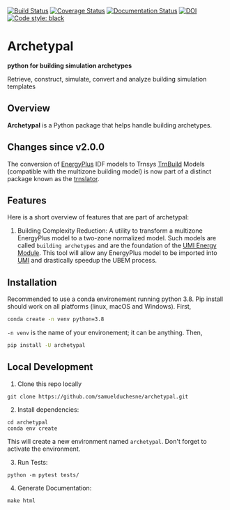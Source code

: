 [![Build Status](https://github.com/samuelduchesne/archetypal/actions/workflows/python-package.yml/badge.svg?branch=main)](https://github.com/samuelduchesne/archetypal/actions/workflows/python-package.yml)
[![Coverage Status](https://coveralls.io/repos/github/samuelduchesne/archetypal/badge.svg)](https://coveralls.io/github/samuelduchesne/archetypal)
[![Documentation Status](https://readthedocs.org/projects/archetypal/badge/?version=latest)](https://archetypal.readthedocs.io/en/latest/?badge=latest)
[![DOI](https://joss.theoj.org/papers/10.21105/joss.01833/status.svg)](https://doi.org/10.21105/joss.01833)
[![Code style: black](https://img.shields.io/badge/code%20style-black-000000.svg)](https://github.com/psf/black)

# Archetypal

**python for building simulation archetypes**

Retrieve, construct, simulate, convert and analyze building simulation
templates

## Overview

**Archetypal** is a Python package that helps handle building
archetypes.

## Changes since v2.0.0

The conversion of [EnergyPlus](https://energyplus.net) IDF models to
Trnsys
[TrnBuild](http://www.trnsys.com/features/suite-of-tools.php.html)
Models (compatible with the multizone building model) is now part of a
distinct package known as the
[trnslator](https://github.com/louisleroy5/trnslator).

## Features

Here is a short overview of features that are part of archetypal:

1. Building Complexity Reduction: A utility to transform a multizone
   EnergyPlus model to a two-zone normalized model. Such models are
   called `building archetypes` and are the foundation of the
   [UMI Energy Module](https://umidocs.readthedocs.io/en/latest/docs/model-setup-template.html).
   This tool will allow any EnergyPlus model to be imported into
   [UMI](http://web.mit.edu/sustainabledesignlab/projects/umi/index.html)
   and drastically speedup the UBEM process.

## Installation

Recommended to use a conda environement running python 3.8. Pip install should work on all platforms (linux, macOS and Windows).
First,
```cmd
conda create -n venv python=3.8
``` 
`-n venv` is the name of your environement; it can be anything.
Then,
```cmd
pip install -U archetypal
```

## Local Development

1. Clone this repo locally

```console
git clone https://github.com/samuelduchesne/archetypal.git
```

2. Install dependencies:

```console
cd archetypal
conda env create
```

This will create a new environment named `archetypal`. Don't forget to activate the environment.

3. Run Tests:

```console
python -m pytest tests/
```

4. Generate Documentation:

```console
make html
```

